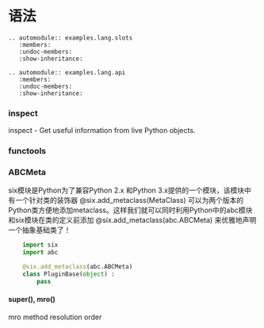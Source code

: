 # 语法

```eval_rst
.. automodule:: examples.lang.slots
   :members:
   :undoc-members:
   :show-inheritance:

.. automodule:: examples.lang.api
   :members:
   :undoc-members:
   :show-inheritance:
```

### inspect

inspect - Get useful information from live Python objects.

### functools

### ABCMeta

six模块是Python为了兼容Python 2.x 和Python 3.x提供的一个模块，该模块中有一个针对类的装饰器 @six.add_metaclass(MetaClass) 可以为两个版本的Python类方便地添加metaclass。这样我们就可以同时利用Python中的abc模块和six模块在类的定义前添加 @six.add_metaclass(abc.ABCMeta) 来优雅地声明一个抽象基础类了！

``` python
    import six
    import abc

    @six.add_metaclass(abc.ABCMeta)
    class PluginBase(object) :
        pass
```

#### super(), mro()

mro
    method resolution order
